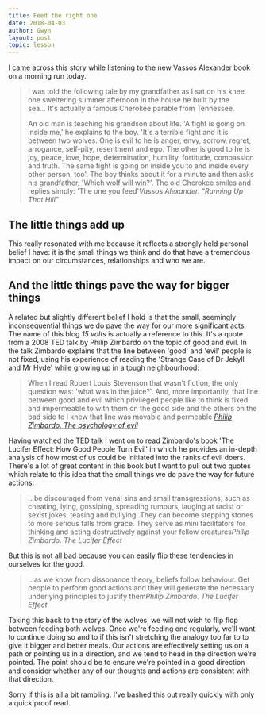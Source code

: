 ```yaml
---
title: Feed the right one
date: 2018-04-03
author: Gwyn
layout: post
topic: lesson
---
```


I came across this story while listening to the new Vassos Alexander book on a morning run today.

> I was told the following tale by my grandfather as I sat on his knee one sweltering summer afternoon in the house he built by the sea&#8230; It's actually a famous Cherokee parable from Tennessee.
> 
> An old man is teaching his grandson about life. 'A fight is going on inside me,' he explains to the boy. 'It's a terrible fight and it is between two wolves. One is evil to he is anger, envy, sorrow, regret, arrogance, self-pity, resentment and ego. The other is good to he is joy, peace, love, hope, determination, humility, fortitude, compassion and truth. The same fight is going on inside you to and inside every other person, too'. The boy thinks about it for a minute and then asks his grandfather, 'Which wolf will win?'. The old Cherokee smiles and replies simply: 'The one you feed'<cite>Vassos Alexander. &#8220;Running Up That Hill&#8221;</cite>

## The little things add up

This really resonated with me because it reflects a strongly held personal belief I have: it is the small things we think and do that have a tremendous impact on our circumstances, relationships and who we are.

## And the little things pave the way for bigger things

A related but slightly different belief I hold is that the small, seemingly inconsequential things we do pave the way for our more significant acts. The name of this blog _15 volts_ is actually a reference to this. It's a quote from a 2008 TED talk by Philip Zimbardo on the topic of good and evil. In the talk Zimbardo explains that the line between 'good' and 'evil' people is not fixed, using his experience of reading the 'Strange Case of Dr Jekyll and Mr Hyde' while growing up in a tough neighbourhood:

> When I read Robert Louis Stevenson that wasn't fiction, the only question was: 'what was in the juice?'. And, more importantly, that line between good and evil which privileged people like to think is fixed and impermeable to with them on the good side and the others on the bad side to I knew that line was movable and permeable [<cite>Philip Zimbardo. The psychology of evil</cite>](https://youtu.be/OsFEV35tWsg)

Having watched the TED talk I went on to read Zimbardo's book 'The Lucifer Effect: How Good People Turn Evil' in which he provides an in-depth analysis of how most of us could be initiated into the ranks of evil doers. There's a lot of great content in this book but I want to pull out two quotes which relate to this idea that the small things we do pave the way for future actions:

> &#8230;be discouraged from venal sins and small transgressions, such as cheating, lying, gossiping, spreading rumours, lauging at racist or sexist jokes, teasing and bullying. They can become stepping stones to more serious falls from grace. They serve as mini facilitators for thinking and acting destructively against your fellow creatures<cite>Philip Zimbardo. The Lucifer Effect</cite>

But this is not all bad because you can easily flip these tendencies in ourselves for the good.

> &#8230;as we know from dissonance theory, beliefs follow behaviour. Get people to perform good actions and they will generate the necessary underlying principles to justify them<cite>Philip Zimbardo. The Lucifer Effect</cite>

Taking this back to the story of the wolves, we will not wish to flip flop between feeding both wolves. Once we're feeding one regularly, we'll want to continue doing so and to if this isn't stretching the analogy too far to to give it bigger and better meals. Our actions are effectively setting us on a path or pointing us in a direction, and we tend to head in the direction we're pointed. The point should be to ensure we're pointed in a good direction and consider whether any of our thoughts and actions are consistent with that direction.

Sorry if this is all a bit rambling. I've bashed this out really quickly with only a quick proof read.